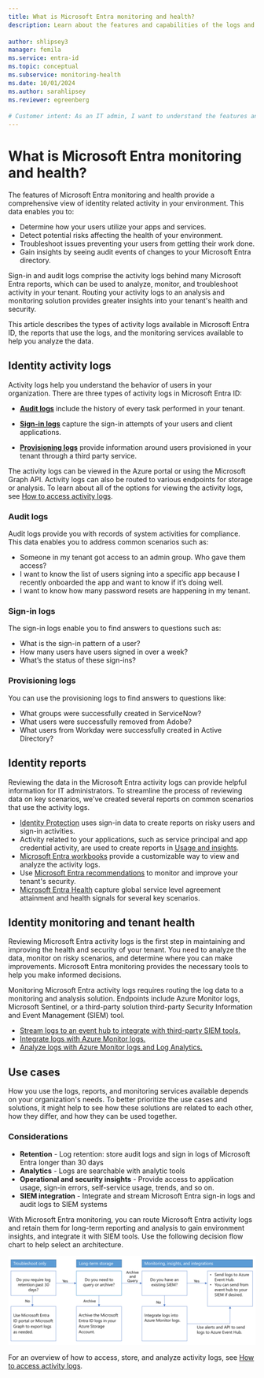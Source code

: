 ```yaml
---
title: What is Microsoft Entra monitoring and health?
description: Learn about the features and capabilities of the logs and reports in Microsoft Entra monitoring and health.

author: shlipsey3
manager: femila
ms.service: entra-id
ms.topic: conceptual
ms.subservice: monitoring-health
ms.date: 10/01/2024
ms.author: sarahlipsey
ms.reviewer: egreenberg

# Customer intent: As an IT admin, I want to understand the features and capabilities of Microsoft Entra monitoring and health so I can monitor and troubleshoot user activity in my organization.
---
```


# What is Microsoft Entra monitoring and health?

The features of Microsoft Entra monitoring and health provide a comprehensive view of identity related activity in your environment. This data enables you to:

- Determine how your users utilize your apps and services.
- Detect potential risks affecting the health of your environment.
- Troubleshoot issues preventing your users from getting their work done.
- Gain insights by seeing audit events of changes to your Microsoft Entra directory.

Sign-in and audit logs comprise the activity logs behind many Microsoft Entra reports, which can be used to analyze, monitor, and troubleshoot activity in your tenant. Routing your activity logs to an analysis and monitoring solution provides greater insights into your tenant's health and security.

This article describes the types of activity logs available in Microsoft Entra ID, the reports that use the logs, and the monitoring services available to help you analyze the data. 

## Identity activity logs

Activity logs help you understand the behavior of users in your organization. There are three types of activity logs in Microsoft Entra ID:

- [**Audit logs**](concept-audit-logs.md) include the history of every task performed in your tenant.

- [**Sign-in logs**](./concept-sign-ins.md) capture the sign-in attempts of your users and client applications.

- [**Provisioning logs**](concept-provisioning-logs.md) provide information around users provisioned in your tenant through a third party service.

The activity logs can be viewed in the Azure portal or using the Microsoft Graph API. Activity logs can also be routed to various endpoints for storage or analysis. To learn about all of the options for viewing the activity logs, see [How to access activity logs](howto-access-activity-logs.md).

### Audit logs 

Audit logs provide you with records of system activities for compliance. This data enables you to address common scenarios such as:

- Someone in my tenant got access to an admin group. Who gave them access? 
- I want to know the list of users signing into a specific app because I recently onboarded the app and want to know if it’s doing well.
- I want to know how many password resets are happening in my tenant.

### Sign-in logs

The sign-in logs enable you to find answers to questions such as:

- What is the sign-in pattern of a user?
- How many users have users signed in over a week?
- What’s the status of these sign-ins?

### Provisioning logs

You can use the provisioning logs to find answers to questions like:

- What groups were successfully created in ServiceNow?
- What users were successfully removed from Adobe?
- What users from Workday were successfully created in Active Directory?

## Identity reports

Reviewing the data in the Microsoft Entra activity logs can provide helpful information for IT administrators. To streamline the process of reviewing data on key scenarios, we've created several reports on common scenarios that use the activity logs.

- [Identity Protection](~/id-protection/overview-identity-protection.md) uses sign-in data to create reports on risky users and sign-in activities.
- Activity related to your applications, such as service principal and app credential activity, are used to create reports in [Usage and insights](concept-usage-insights-report.md).
- [Microsoft Entra workbooks](overview-workbooks.md) provide a customizable way to view and analyze the activity logs. 
- Use [Microsoft Entra recommendations](overview-recommendations.md) to monitor and improve your tenant's security.
- [Microsoft Entra Health](concept-microsoft-entra-health.md) capture global service level agreement attainment and health signals for several key scenarios.

## Identity monitoring and tenant health

Reviewing Microsoft Entra activity logs is the first step in maintaining and improving the health and security of your tenant. You need to analyze the data, monitor on risky scenarios, and determine where you can make improvements. Microsoft Entra monitoring provides the necessary tools to help you make informed decisions.

Monitoring Microsoft Entra activity logs requires routing the log data to a monitoring and analysis solution. Endpoints include Azure Monitor logs, Microsoft Sentinel, or a third-party solution third-party Security Information and Event Management (SIEM) tool.

- [Stream logs to an event hub to integrate with third-party SIEM tools.](howto-stream-logs-to-event-hub.md)
- [Integrate logs with Azure Monitor logs.](./howto-integrate-activity-logs-with-azure-monitor-logs.yml)
- [Analyze logs with Azure Monitor logs and Log Analytics.](howto-analyze-activity-logs-log-analytics.md)

## Use cases

How you use the logs, reports, and monitoring services available depends on your organization's needs. To better prioritize the use cases and solutions, it might help to see how these solutions are related to each other, how they differ, and how they can be used together.

### Considerations

- **Retention** - Log retention: store audit logs and sign in logs of Microsoft Entra longer than 30 days
- **Analytics** - Logs are searchable with analytic tools
- **Operational and security insights** - Provide access to application usage, sign-in errors, self-service usage, trends, and so on.
- **SIEM integration** - Integrate and stream Microsoft Entra sign-in logs and audit logs to SIEM systems

With Microsoft Entra monitoring, you can route Microsoft Entra activity logs and retain them for long-term reporting and analysis to gain environment insights, and integrate it with SIEM tools. Use the following decision flow chart to help select an architecture.

   ![Graphic of decision matrix for business-need architecture.](media/overview-monitoring-health/deploy-reporting-flow-diagram.png)

For an overview of how to access, store, and analyze activity logs, see [How to access activity logs](howto-access-activity-logs.md).
